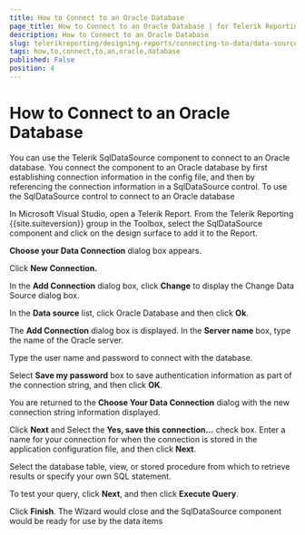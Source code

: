 ```yaml
---
title: How to Connect to an Oracle Database
page_title: How to Connect to an Oracle Database | for Telerik Reporting Documentation
description: How to Connect to an Oracle Database
slug: telerikreporting/designing-reports/connecting-to-data/data-source-components/sqldatasource-component/-how-to/how-to-connect-to-an-oracle-database
tags: how,to,connect,to,an,oracle,database
published: False
position: 4
---
```


# How to Connect to an Oracle Database



You can use the Telerik SqlDataSource component to connect to an Oracle
        database. You connect the component to an Oracle database by first establishing
        connection information in the config file, and then by referencing the
        connection information in a SqlDataSource control.
      To use the SqlDataSource control to connect to an Oracle database

In Microsoft Visual Studio, open a Telerik Report. From the
              Telerik Reporting {{site.suiteversion}} group in the Toolbox, select the
              SqlDataSource component and click on the design surface to add it
              to the Report.
            

__Choose your Data Connection__ dialog box
              appears.
            

Click __New Connection.__

In the __Add Connection__ dialog box,
              click __Change__ to display the Change Data
              Source dialog box.
            

In the __Data source__ list, click Oracle
              Database and then click __Ok__.
            

The __Add Connection__ dialog box is displayed. In the
              __Server name__ box, type the name of the Oracle server.
            

Type the user name and password to connect with the database.

Select __Save my password__ box to save
              authentication information as part of the connection string, and
              then click __OK__.
            

You are returned to the __Choose Your Data Connection__
              dialog with the new connection string information displayed.
            

Click __Next__ and Select the
              __Yes, save this connection…__ check box.
              Enter a name for your connection for when the connection is stored
              in the application configuration file, and then click __Next__.
            

Select the database table, view, or stored procedure from which
              to retrieve results or specify your own SQL statement.
            

To test your query, click __Next__, and
              then click __Execute Query__.
            

Click __Finish__. The Wizard would close
              and the SqlDataSource component would be ready for use by the data items
            
